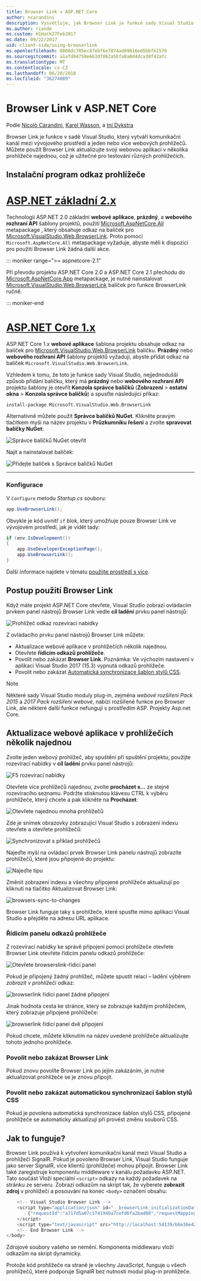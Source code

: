 ```yaml
---
title: Browser Link v ASP.NET Core
author: ncarandini
description: Vysvětluje, jak Browser Link je funkce sady Visual Studio, který odkazuje vývojového prostředí s jeden nebo více webových prohlížečů.
ms.author: riande
ms.custom: H1Hack27Feb2017
ms.date: 09/22/2017
uid: client-side/using-browserlink
ms.openlocfilehash: 8808dc705ec87ebf6e7874ad69616ed5bbf61576
ms.sourcegitcommit: a1afd04758e663d7062a5bfa8a0d4dca38f42afc
ms.translationtype: MT
ms.contentlocale: cs-CZ
ms.lasthandoff: 06/20/2018
ms.locfileid: "36274089"
---
```

# <a name="browser-link-in-aspnet-core"></a>Browser Link v ASP.NET Core

Podle [Nicolò Carandini](https://github.com/ncarandini), [Karel Wasson](https://github.com/MikeWasson), a [tní Dykstra](https://github.com/tdykstra)

Browser Link je funkce v sadě Visual Studio, který vytváří komunikační kanál mezi vývojového prostředí a jeden nebo více webových prohlížečů. Můžete použít Browser Link aktualizujte svoji webovou aplikaci v několika prohlížeče najednou, což je užitečné pro testování různých prohlížečích.

## <a name="browser-link-setup"></a>Instalační program odkaz prohlížeče

# <a name="aspnet-core-2xtabaspnetcore2x"></a>[ASP.NET základní 2.x](#tab/aspnetcore2x)

Technologii ASP.NET 2.0 základní **webové aplikace**, **prázdný**, a **webového rozhraní API** šablony projektů, použití [Microsoft.AspNetCore.All](https://www.nuget.org/packages/Microsoft.AspNetCore.All/) metapackage , který obsahuje odkaz na balíček pro [Microsoft.VisualStudio.Web.BrowserLink](https://www.nuget.org/packages/Microsoft.VisualStudio.Web.BrowserLink/). Proto pomocí `Microsoft.AspNetCore.All` metapackage vyžaduje, abyste měli k dispozici pro použití Browser Link žádná další akce.

::: moniker range=">= aspnetcore-2.1"

Při převodu projektu ASP.NET Core 2.0 a ASP.NET Core 2.1 přechodu do [Microsoft.AspNetCore.App](xref:fundamentals/metapackage-app) metapackage, je nutné nainstalovat [Microsoft.VisualStudio.Web.BrowserLink](https://www.nuget.org/packages/Microsoft.VisualStudio.Web.BrowserLink/) balíček pro funkce BrowserLink ručně.

::: moniker-end

# <a name="aspnet-core-1xtabaspnetcore1x"></a>[ASP.NET Core 1.x](#tab/aspnetcore1x)

ASP.NET Core 1.x **webové aplikace** šablona projektu obsahuje odkaz na balíček pro [Microsoft.VisualStudio.Web.BrowserLink](https://www.nuget.org/packages/Microsoft.VisualStudio.Web.BrowserLink/) balíčku. **Prázdný** nebo **webového rozhraní API** šablony projektů vyžadují, abyste přidat odkaz na balíček `Microsoft.VisualStudio.Web.BrowserLink`.

Vzhledem k tomu, že toto je funkce sady Visual Studio, nejjednodušší způsob přidání balíčku, který má **prázdný** nebo **webového rozhraní API** projektu šablony je otevřít **Konzola správce balíčků** (**Zobrazení** > **ostatní okna** > **Konzola správce balíčků**) a spusťte následující příkaz:

```console
install-package Microsoft.VisualStudio.Web.BrowserLink
```

Alternativně můžete použít **Správce balíčků NuGet**. Klikněte pravým tlačítkem myši na název projektu v **Průzkumníku řešení** a zvolte **spravovat balíčky NuGet**:

![Správce balíčků NuGet otevřít](using-browserlink/_static/open-nuget-package-manager.png)

Najít a nainstalovat balíček:

![Přidejte balíček s Správce balíčků NuGet](using-browserlink/_static/add-package-with-nuget-package-manager.png)

---

### <a name="configuration"></a>Konfigurace

V `Configure` metodu *Startup.cs* souboru:

```csharp
app.UseBrowserLink();
```

Obvykle je kód uvnitř `if` blok, který umožňuje pouze Browser Link ve vývojovém prostředí, jak je vidět tady:

```csharp
if (env.IsDevelopment())
{
    app.UseDeveloperExceptionPage();
    app.UseBrowserLink();
}
```

Další informace najdete v tématu [použijte prostředí s více](xref:fundamentals/environments).

## <a name="how-to-use-browser-link"></a>Postup použití Browser Link

Když máte projekt ASP.NET Core otevřete, Visual Studio zobrazí ovládacím prvkem panel nástrojů Browser Link vedle **cíl ladění** prvku panel nástrojů:

![Prohlížeč odkaz rozevírací nabídky](using-browserlink/_static/browserLink-dropdown-menu.png)

Z ovládacího prvku panel nástrojů Browser Link můžete:

* Aktualizace webové aplikace v prohlížečích několik najednou.
* Otevřete **řídicím odkazů prohlížeče**.
* Povolit nebo zakázat **Browser Link**. Poznámka: Ve výchozím nastavení v aplikaci Visual Studio 2017 (15.3) vypnutá odkazů prohlížeče.
* Povolit nebo zakázat [Automatická synchronizace šablon stylů CSS](#enable-or-disable-css-auto-sync).

> [!NOTE]
> Některé sady Visual Studio moduly plug-in, zejména *webové rozšíření Pack 2015* a *2017 Pack rozšíření webové*, nabízí rozšířené funkce pro Browser Link, ale některé další funkce nefungují s prostředím ASP. Projekty Asp.net Core.

## <a name="refresh-the-web-application-in-several-browsers-at-once"></a>Aktualizace webové aplikace v prohlížečích několik najednou

Zvolte jeden webový prohlížeč, aby spuštění při spuštění projektu, použijte rozevírací nabídky v **cíl ladění** prvku panel nástrojů:

![F5 rozevírací nabídky](using-browserlink/_static/debug-target-dropdown-menu.png)

Otevřete více prohlížečů najednou, zvolte **procházet s...**  ze stejné rozevíracího seznamu. Podržte stisknutou klávesu CTRL k výběru prohlížeče, který chcete a pak klikněte na **Procházet**:

![Otevřete najednou mnoha prohlížečů](using-browserlink/_static/open-many-browsers-at-once.png)

Zde je snímek obrazovky zobrazující Visual Studio s zobrazení indexu otevřete a otevřete prohlížečů:

![Synchronizovat s příklad prohlížečů](using-browserlink/_static/sync-with-two-browsers-example.png)

Najeďte myší na ovládací prvek Browser Link panelu nástrojů zobrazíte prohlížečů, které jsou připojené do projektu:

![Najeďte tipu](using-browserlink/_static/hoover-tip.png)

Změnit zobrazení indexu a všechny připojené prohlížeče aktualizují po kliknutí na tlačítko Aktualizovat Browser Link:

![browsers-sync-to-changes](using-browserlink/_static/browsers-sync-to-changes.png)

Browser Link funguje taky s prohlížeče, které spusťte mimo aplikaci Visual Studio a přejděte na adresu URL aplikace.

### <a name="the-browser-link-dashboard"></a>Řídicím panelu odkazů prohlížeče

Z rozevírací nabídky ke správě připojení pomocí prohlížeče otevřete Browser Link otevřete řídicím panelu odkazů prohlížeče:

![Otevřete browserslink-řídicí panel](using-browserlink/_static/open-browserlink-dashboard.png)

Pokud je připojený žádný prohlížeč, můžete spustit relaci – ladění výběrem *zobrazit v prohlížeči* odkaz:

![browserlink řídicí panel žádné připojení](using-browserlink/_static/browserlink-dashboard-no-connections.png)

Jinak hodnota cesta ke stránce, který se zobrazuje každým prohlížečem, který zobrazuje připojené prohlížeče:

![browserlink řídicí panel dvě připojení](using-browserlink/_static/browserlink-dashboard-two-connections.png)

Pokud chcete, můžete kliknutím na název uvedené prohlížeče aktualizujte tohoto jednoho prohlížeče.

### <a name="enable-or-disable-browser-link"></a>Povolit nebo zakázat Browser Link

Pokud znovu povolíte Browser Link po jejím zakázáním, je nutné aktualizovat prohlížeče se je znovu připojit.

### <a name="enable-or-disable-css-auto-sync"></a>Povolit nebo zakázat automatickou synchronizaci šablon stylů CSS

Pokud je povolena automatická synchronizace šablon stylů CSS, připojené prohlížeče se automaticky aktualizují při provést změnu souborů CSS.

## <a name="how-does-it-work"></a>Jak to funguje?

Browser Link používá k vytvoření komunikační kanál mezi Visual Studio a prohlížeči SignalR. Pokud je povoleno Browser Link, Visual Studio funguje jako server SignalR, více klientů (prohlížeče) mohou připojit. Browser Link také zaregistruje komponentu middleware v kanálu požadavku ASP.NET. Tato součást Vloží speciální `<script>` odkazy na každý požadavek na stránku ze serveru. Zobrazí odkazům na skript tak, že vyberete **zobrazit zdroj** v prohlížeči a posouvání na konec `<body>` označení obsahu:

```javascript
    <!-- Visual Studio Browser Link -->
    <script type="application/json" id="__browserLink_initializationData">
        {"requestId":"a717d5a07c1741949a7cefd6fa2bad08","requestMappingFromServer":false}
    </script>
    <script type="text/javascript" src="http://localhost:54139/b6e36e429d034f578ebccd6a79bf19bf/browserLink" async="async"></script>
    <!-- End Browser Link -->
</body>
```

Zdrojové soubory vašeho se nemění. Komponenta middlewaru vloží odkazům na skript dynamicky. 

Protože kód prohlížeče na straně je všechny JavaScript, funguje u všech prohlížečů, které podporuje SignalR bez nutnosti modul plug-in prohlížeče.
